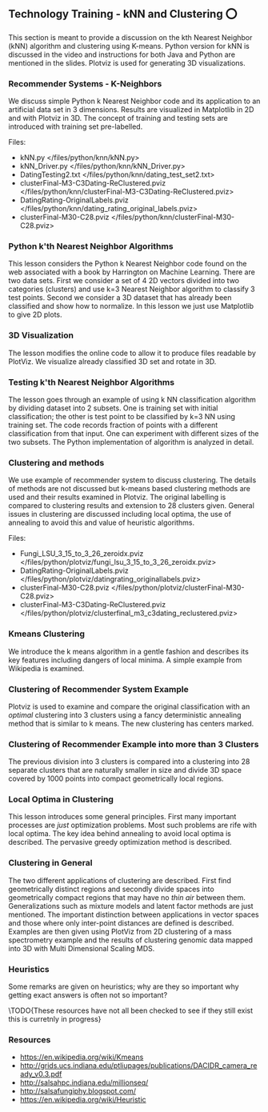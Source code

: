 Technology Training - kNN and Clustering :o:
--------------------------------------------

This section is meant to provide a discussion on the kth Nearest
Neighbor (kNN) algorithm and clustering using K-means. Python version
for kNN is discussed in the video and instructions for both Java and
Python are mentioned in the slides. Plotviz is used for generating 3D
visualizations.

### Recommender Systems - K-Neighbors

We discuss simple Python k Nearest Neighbor code and its application to
an artificial data set in 3 dimensions. Results are visualized in
Matplotlib in 2D and with Plotviz in 3D. The concept of training and
testing sets are introduced with training set pre-labelled.

Files:

-   kNN.py </files/python/knn/kNN.py>
-   kNN\_Driver.py </files/python/knn/kNN_Driver.py>
-   DatingTesting2.txt </files/python/knn/dating_test_set2.txt>
-   clusterFinal-M3-C3Dating-ReClustered.pviz
    </files/python/knn/clusterFinal-M3-C3Dating-ReClustered.pviz>
-   DatingRating-OriginalLabels.pviz
    </files/python/knn/dating_rating_original_labels.pviz>
-   clusterFinal-M30-C28.pviz
    </files/python/knn/clusterFinal-M30-C28.pviz>

### Python k'th Nearest Neighbor Algorithms

This lesson considers the Python k Nearest Neighbor code found on the
web associated with a book by Harrington on Machine Learning. There are
two data sets. First we consider a set of 4 2D vectors divided into two
categories (clusters) and use k=3 Nearest Neighbor algorithm to classify
3 test points. Second we consider a 3D dataset that has already been
classified and show how to normalize. In this lesson we just use
Matplotlib to give 2D plots.

### 3D Visualization

The lesson modifies the online code to allow it to produce files
readable by PlotViz. We visualize already classified 3D set and rotate
in 3D.

### Testing k'th Nearest Neighbor Algorithms

The lesson goes through an example of using k NN classification
algorithm by dividing dataset into 2 subsets. One is training set with
initial classification; the other is test point to be classified by k=3
NN using training set. The code records fraction of points with a
different classification from that input. One can experiment with
different sizes of the two subsets. The Python implementation of
algorithm is analyzed in detail.

### Clustering and methods

We use example of recommender system to discuss clustering. The details
of methods are not discussed but k-means based clustering methods are
used and their results examined in Plotviz. The original labelling is
compared to clustering results and extension to 28 clusters given.
General issues in clustering are discussed including local optima, the
use of annealing to avoid this and value of heuristic algorithms.

Files:

-   Fungi\_LSU\_3\_15\_to\_3\_26\_zeroidx.pviz
    </files/python/plotviz/fungi_lsu_3_15_to_3_26_zeroidx.pviz>
-   DatingRating-OriginalLabels.pviz
    </files/python/plotviz/datingrating_originallabels.pviz>
-   clusterFinal-M30-C28.pviz
    </files/python/plotviz/clusterFinal-M30-C28.pviz>
-   clusterFinal-M3-C3Dating-ReClustered.pviz
    </files/python/plotviz/clusterfinal_m3_c3dating_reclustered.pviz>

### Kmeans Clustering

We introduce the k means algorithm in a gentle fashion and describes its
key features including dangers of local minima. A simple example from
Wikipedia is examined.

### Clustering of Recommender System Example

Plotviz is used to examine and compare the original classification with
an *optimal* clustering into 3 clusters using a fancy deterministic
annealing method that is similar to k means. The new clustering has
centers marked.

### Clustering of Recommender Example into more than 3 Clusters

The previous division into 3 clusters is compared into a clustering into
28 separate clusters that are naturally smaller in size and divide 3D
space covered by 1000 points into compact geometrically local regions.

### Local Optima in Clustering

This lesson introduces some general principles. First many important
processes are *just* optimization problems. Most such problems are rife
with local optima. The key idea behind annealing to avoid local optima
is described. The pervasive greedy optimization method is described.

### Clustering in General

The two different applications of clustering are described. First find
geometrically distinct regions and secondly divide spaces into
geometrically compact regions that may have no *thin air* between them.
Generalizations such as mixture models and latent factor methods are
just mentioned. The important distinction between applications in vector
spaces and those where only inter-point distances are defined is
described. Examples are then given using PlotViz from 2D clustering of a
mass spectrometry example and the results of clustering genomic data
mapped into 3D with Multi Dimensional Scaling MDS.

### Heuristics

Some remarks are given on heuristics; why are they so important why
getting exact answers is often not so important?

\TODO{These resources have not all been checked to see if they still
  exist this is curretnly in progress}
### Resources

-   <https://en.wikipedia.org/wiki/Kmeans>
-   <http://grids.ucs.indiana.edu/ptliupages/publications/DACIDR_camera_ready_v0.3.pdf>
-   <http://salsahpc.indiana.edu/millionseq/>
-   <http://salsafungiphy.blogspot.com/>
-   <https://en.wikipedia.org/wiki/Heuristic>
